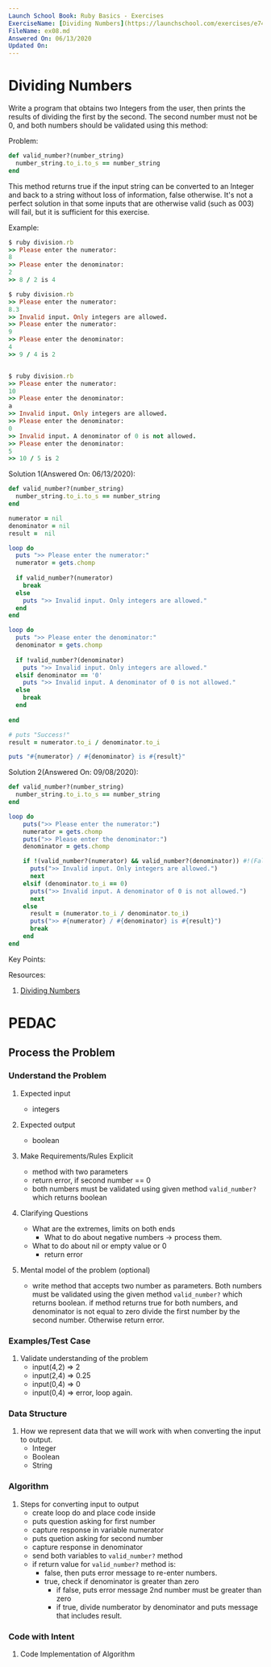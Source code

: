 ```yaml
---
Launch School Book: Ruby Basics - Exercises
ExerciseName: [Dividing Numbers](https://launchschool.com/exercises/e740a355)
FileName: ex08.md
Answered On: 06/13/2020
Updated On: 
---
```


# Dividing Numbers
Write a program that obtains two Integers from the user, then prints the results 
of dividing the first by the second. The second number must not be 0, and both 
numbers should be validated using this method:

Problem:
```ruby
def valid_number?(number_string)
  number_string.to_i.to_s == number_string
end
```

This method returns true if the input string can be converted to an Integer and 
back to a string without loss of information, false otherwise. It's not a perfect 
solution in that some inputs that are otherwise valid (such as 003) will fail, 
but it is sufficient for this exercise.

Example:
```ruby
$ ruby division.rb
>> Please enter the numerator:
8
>> Please enter the denominator:
2
>> 8 / 2 is 4

$ ruby division.rb
>> Please enter the numerator:
8.3
>> Invalid input. Only integers are allowed.
>> Please enter the numerator:
9
>> Please enter the denominator:
4
>> 9 / 4 is 2


$ ruby division.rb
>> Please enter the numerator:
10
>> Please enter the denominator:
a
>> Invalid input. Only integers are allowed.
>> Please enter the denominator:
0
>> Invalid input. A denominator of 0 is not allowed.
>> Please enter the denominator:
5
>> 10 / 5 is 2
```

Solution 1(Answered On: 06/13/2020):
```ruby
def valid_number?(number_string)
  number_string.to_i.to_s == number_string
end

numerator = nil
denominator = nil
result =  nil

loop do
  puts ">> Please enter the numerator:"
  numerator = gets.chomp  
  
  if valid_number?(numerator)
    break
  else
    puts ">> Invalid input. Only integers are allowed."
  end
end

loop do
  puts ">> Please enter the denominator:"
  denominator = gets.chomp
  
  if !valid_number?(denominator)
    puts ">> Invalid input. Only integers are allowed."
  elsif denominator == '0' 
    puts ">> Invalid input. A denominator of 0 is not allowed."
  else
    break
  end 
  
end

# puts "Success!"
result = numerator.to_i / denominator.to_i

puts "#{numerator} / #{denominator} is #{result}"
```

Solution 2(Answered On: 09/08/2020):
```ruby
def valid_number?(number_string)
  number_string.to_i.to_s == number_string
end

loop do
    puts(">> Please enter the numerator:")
    numerator = gets.chomp
    puts(">> Please enter the denominator:")
    denominator = gets.chomp

    if !(valid_number?(numerator) && valid_number?(denominator)) #!(False && False) == True
      puts(">> Invalid input. Only integers are allowed.")
      next
    elsif (denominator.to_i == 0)
      puts(">> Invalid input. A denominator of 0 is not allowed.")
      next
    else
      result = (numerator.to_i / denominator.to_i)
      puts(">> #{numerator} / #{denominator} is #{result}")
      break
    end
end

```

Key Points:

Resources:
1. [Dividing Numbers](https://launchschool.com/exercises/e740a355)

# PEDAC

## Process the Problem
    
### Understand the Problem
1. Expected input 
    - integers
2. Expected output
    - boolean
3. Make Requirements/Rules Explicit
    - method with two parameters
    - return error, if second number == 0
    - both numbers must be validated using given method `valid_number?` 
      which returns boolean

4. Clarifying Questions
    - What are the extremes, limits on both ends
        - What to do about negative numbers -> process them.
    - What to do about nil or empty value or 0
        - return error

5. Mental model of the problem (optional)
    - write method that accepts two number as parameters.  Both numbers must 
      be validated using the given method `valid_number?` which returns boolean. if method returns true for both numbers, and denominator is not equal to zero divide the first number by the second number. Otherwise return error.

### Examples/Test Case 
1. Validate understanding of the problem
    - input(4,2) => 2
    - input(2,4) => 0.25
    - input(0,4) => 0
    - input(0,4) => error, loop again.

### Data Structure 
1. How we represent data that we will work with when converting the input to output.
    - Integer
    - Boolean
    - String

### Algorithm 
1. Steps for converting input to output
    - create loop do and place code inside
    - puts question asking for first number
    - capture response in variable numerator
    - puts quetion asking for second number 
    - capture response in denominator
    - send both variables to `valid_number?` method
    - if return value for `valid_number?` method is:
      - false, then puts error message to re-enter numbers.
      - true, check if denominator is greater than zero
          - if false, puts error message 2nd number must be greater than zero
          - if true, divide numberator by denominator and puts message that includes result.
      

### Code with Intent 
1. Code Implementation of Algorithm